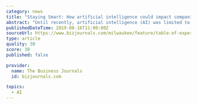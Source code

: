 ```yaml
---
category: news
title: "Staying Smart: How artificial intelligence could impact companies, customers and competition"
abstract: "Until recently, artificial intelligence (AI) was limited to movies and science fiction. That’s rapidly changing however as advances in computing power and the creation of massive data sets have made it possible to create business applications that are ..."
publishedDateTime: 2019-08-16T11:00:00Z
sourceUrl: https://www.bizjournals.com/milwaukee/feature/table-of-experts/staying-smart-how-artificial-intelligence-could.html
type: article
quality: 30
score: 30
published: false

provider:
  name: The Business Journals
  id: bizjournals.com

topics:
  - AI
---
```

